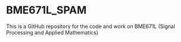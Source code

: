 # BME671L_SPAM
This is a GitHub repository for the code and work on BME671L (Signal Processing and Applied Mathematics)
